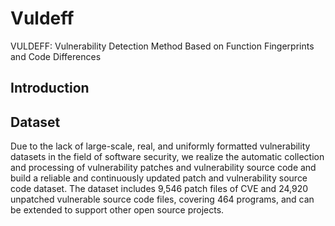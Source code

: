 # Vuldeff
VULDEFF: Vulnerability Detection Method Based on Function Fingerprints and Code Differences
## Introduction
## Dataset
Due to the lack of large-scale, real, and uniformly formatted vulnerability datasets in the field of software security, we realize the automatic collection and processing of vulnerability patches and vulnerability source code and build a reliable and continuously updated patch and vulnerability source code dataset. The dataset includes 9,546 patch files of CVE and 24,920 unpatched vulnerable source code files, covering 464 programs, and can be extended to support other open source projects.
